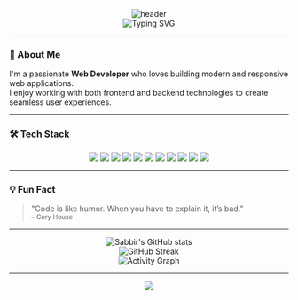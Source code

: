 <!-- Profile README for md-sh-sabbir -->

<div align="center">
  <img src="https://capsule-render.vercel.app/api?type=waving&color=0:61dafb,100:0a192f&height=180&section=header&text=Hi,%20I'm%20Sabbir!&fontSize=40&fontColor=ffffff" alt="header"/>
  <br>
  <img src="https://readme-typing-svg.demolab.com?font=Fira+Code&pause=1000&color=61DAFB&background=0A192F00&center=true&vCenter=true&width=435&lines=Passionate+Web+Developer;Crafting+modern+web+experiences" alt="Typing SVG" />
</div>

---

### 🚀 About Me

I'm a passionate **Web Developer** who loves building modern and responsive web applications.  
I enjoy working with both frontend and backend technologies to create seamless user experiences.

---

### 🛠️ Tech Stack

<div align="center">
  <img src="https://img.shields.io/badge/HTML5-E34F26?style=for-the-badge&logo=html5&logoColor=white"/>
  <img src="https://img.shields.io/badge/CSS3-1572B6?style=for-the-badge&logo=css3&logoColor=white"/>
  <img src="https://img.shields.io/badge/Bootstrap-7952B3?style=for-the-badge&logo=bootstrap&logoColor=white"/>
  <img src="https://img.shields.io/badge/Tailwind_CSS-06B6D4?style=for-the-badge&logo=tailwindcss&logoColor=white"/>
  <img src="https://img.shields.io/badge/JavaScript-F7DF1E?style=for-the-badge&logo=javascript&logoColor=black"/>
  <img src="https://img.shields.io/badge/React-61DAFB?style=for-the-badge&logo=react&logoColor=black"/>
  <img src="https://img.shields.io/badge/Python-3776AB?style=for-the-badge&logo=python&logoColor=white"/>
  <img src="https://img.shields.io/badge/Django-092E20?style=for-the-badge&logo=django&logoColor=white"/>
  <img src="https://img.shields.io/badge/Java-007396?style=for-the-badge&logo=java&logoColor=white"/>
  <img src="https://img.shields.io/badge/C-00599C?style=for-the-badge&logo=c&logoColor=white"/>
  <img src="https://img.shields.io/badge/MySQL-4479A1?style=for-the-badge&logo=mysql&logoColor=white"/>
</div>

---

### 💡 Fun Fact

> "Code is like humor. When you have to explain it, it’s bad."  
> <sub>– Cory House</sub>

---

<div align="center">
  <img src="https://github-readme-stats.vercel.app/api?username=md-sh-sabbir&show_icons=true&theme=react&hide_border=true&bg_color=0,0a192f,23272f&title_color=61dafb&icon_color=61dafb" alt="Sabbir's GitHub stats" />
  <br>
  <img src="https://github-readme-streak-stats.herokuapp.com?user=md-sh-sabbir&theme=react&hide_border=true&background=0a192f&stroke=61dafb" alt="GitHub Streak" />
  <br>
  <img src="https://github-readme-activity-graph.cyclic.app/graph?username=md-sh-sabbir&bg_color=0a192f&color=61dafb&line=61dafb&point=0a192f&area=true&hide_border=true" alt="Activity Graph" />
</div>

---

<div align="center">
  <img src="https://capsule-render.vercel.app/api?type=waving&color=100:61dafb,0:0a192f&height=120&section=footer"/>
</div>
